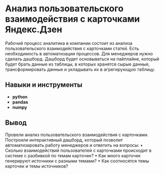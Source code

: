 # Анализ пользовательского взаимодействия с карточками Яндекс.Дзен

Рабочий процесс аналитика в компании состоит из  анализа пользовательского взаимодействия с карточками статей.
Есть необходимость в автоматизации процессов. Для менеджеров нужно сделать дашборд.
Дашборд будет основываться на пайплайне, который будет брать данные из таблицы, в которых хранятся сырые данные, трансформировать данные и укладывать их в агрегирующую таблицу.



## Навыки и инструменты

- **python**
- **pandas**
- **numpy**

## Вывод

 Провели анализ пользовательского взаимодействия с карточками. Построили интерактивный дашборд, который позволит автоматизировать работу менеджеров и ответить на вопросы:
• Сколько взаимодействий пользователей с карточками происходит в системе с разбивкой по темам карточек?
• Как много карточек генерируют источники с разными темами?
• Как соотносятся темы карточек и темы источников?
